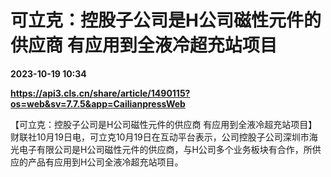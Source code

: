 # 可立克：控股子公司是H公司磁性元件的供应商 有应用到全液冷超充站项目

**2023-10-19 10:34**

**https://api3.cls.cn/share/article/1490115?os=web&sv=7.7.5&app=CailianpressWeb**

【可立克：控股子公司是H公司磁性元件的供应商 有应用到全液冷超充站项目】财联社10月19日电，可立克10月19日在互动平台表示，公司控股子公司深圳市海光电子有限公司是H公司磁性元件的供应商，与H公司多个业务板块有合作，所供应的产品有应用到H公司全液冷超充站项目。